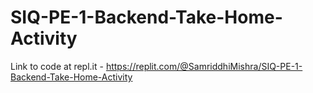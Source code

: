 # SIQ-PE-1-Backend-Take-Home-Activity

Link to code at repl.it - https://replit.com/@SamriddhiMishra/SIQ-PE-1-Backend-Take-Home-Activity
